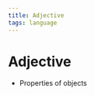 ```yaml
---
title: Adjective
tags: language
---
```


# Adjective
- Properties of objects


























































































